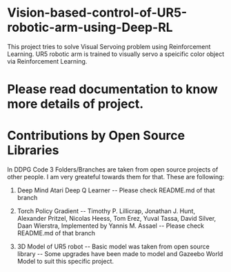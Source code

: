 # Vision-based-control-of-UR5-robotic-arm-using-Deep-RL
This project tries to solve Visual Servoing problem using Reinforcement Learning. UR5 robotic arm is trained to visually servo a speicific color object via Reinforcement Learning.

# Please read documentation to know more details of project.

# Contributions by Open Source Libraries
In DDPG Code 3 Folders/Branches are taken from open source projects of other people. I am very greateful towards them for that. These are following:

1. Deep Mind Atari Deep Q Learner -- Please check README.md of that branch

2. Torch Policy Gradient -- Timothy P. Lillicrap, Jonathan J. Hunt, Alexander Pritzel, Nicolas Heess, Tom Erez, Yuval Tassa, David Silver, Daan Wierstra, Implemented by Yannis M. Assael -- Please check README.md of that branch

3. 3D Model of UR5 robot -- Basic model was taken from open source library -- Some upgrades have been made to model and Gazeebo World Model to suit this specific project.
